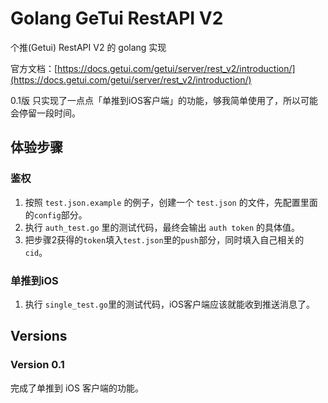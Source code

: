 # Golang GeTui RestAPI V2

个推(Getui) RestAPI V2 的 golang 实现

官方文档：[https://docs.getui.com/getui/server/rest_v2/introduction/](https://docs.getui.com/getui/server/rest_v2/introduction/)

0.1版 只实现了一点点「单推到iOS客户端」的功能，够我简单使用了，所以可能会停留一段时间。

## 体验步骤

### 鉴权

1. 按照 `test.json.example` 的例子，创建一个 `test.json` 的文件，先配置里面的`config`部分。
2. 执行 `auth_test.go` 里的测试代码，最终会输出 `auth token` 的具体值。
3. 把步骤2获得的`token`填入`test.json`里的`push`部分，同时填入自己相关的`cid`。

### 单推到iOS

1. 执行 `single_test.go`里的测试代码，iOS客户端应该就能收到推送消息了。

## Versions

### Version 0.1

完成了单推到 iOS 客户端的功能。
